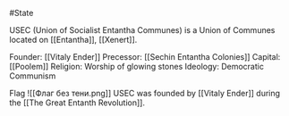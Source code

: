 #State 

USEC (Union of Socialist Entantha Communes) is a Union of Communes located on [[Entantha]], [[Xenert]].

Founder: [[Vitaly Ender]]
Precessor: [[Sechin Entantha Colonies]]
Capital: [[Poolem]]
Religion: Worship of glowing stones
Ideology: Democratic Communism

Flag 
![[Флаг без тени.png]]
USEC was founded by [[Vitaly Ender]] during the [[The Great Entanth Revolution]]. 